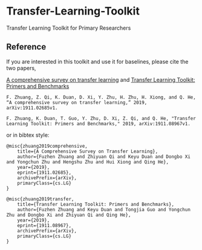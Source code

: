 # Transfer-Learning-Toolkit
Transfer Learning Toolkit for Primary Researchers

## Reference

If you are interested in this toolkit and use it for baselines, please cite the two papers, 

[A comprehensive survey on transfer learning](<https://arxiv.org/abs/1911.02685>) and [Transfer Learning Toolkit: Primers and Benchmarks](https://arxiv.org/abs/1911.08967)

```
F. Zhuang, Z. Qi, K. Duan, D. Xi, Y. Zhu, H. Zhu, H. Xiong, and Q. He, “A comprehensive survey on transfer learning,” 2019, arXiv:1911.02685v1.

F. Zhuang, K. Duan, T. Guo, Y. Zhu, D. Xi, Z. Qi, and Q. He, "Transfer Learning Toolkit: Primers and Benchmarks," 2019, arXiv:1911.08967v1.
```

or in bibtex style:

```
@misc{zhuang2019comprehensive,
    title={A Comprehensive Survey on Transfer Learning},
    author={Fuzhen Zhuang and Zhiyuan Qi and Keyu Duan and Dongbo Xi and Yongchun Zhu and Hengshu Zhu and Hui Xiong and Qing He},
    year={2019},
    eprint={1911.02685},
    archivePrefix={arXiv},
    primaryClass={cs.LG}
}

@misc{zhuang2019transfer,
    title={Transfer Learning Toolkit: Primers and Benchmarks},
    author={Fuzhen Zhuang and Keyu Duan and Tongjia Guo and Yongchun Zhu and Dongbo Xi and Zhiyuan Qi and Qing He},
    year={2019},
    eprint={1911.08967},
    archivePrefix={arXiv},
    primaryClass={cs.LG}
}


```

 